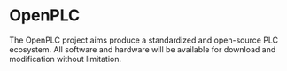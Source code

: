 # OpenPLC
The OpenPLC project aims produce a standardized and open-source PLC ecosystem. All software and hardware will be available for download and modification without limitation. 
